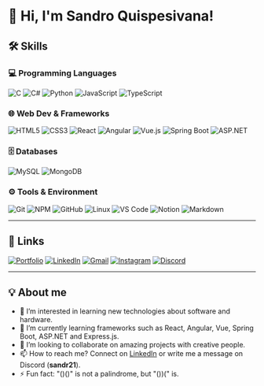 # 👋 Hi, I'm Sandro Quispesivana!

## 🛠️ Skills

### 💻 Programming Languages
![C](https://img.shields.io/badge/C%2B%2B-00599C?style=flat-square&logo=c%2B%2B&logoColor=white)
![C#](https://img.shields.io/badge/C%23-239120?style=flat-square&logo=c-sharp&logoColor=white)
![Python](https://img.shields.io/badge/Python-3776AB?style=flat-square&logo=python&logoColor=white)
![JavaScript](https://img.shields.io/badge/JavaScript-F7DF1E?style=flat-square&logo=javascript&logoColor=black)
![TypeScript](https://img.shields.io/badge/TypeScript-007ACC?style=flat-square&logo=typescript&logoColor=white)

### 🌐 Web Dev & Frameworks
![HTML5](https://img.shields.io/badge/HTML5-E34F26?style=flat-square&logo=html5&logoColor=white)
![CSS3](https://img.shields.io/badge/CSS3-1572B6?style=flat-square&logo=css3&logoColor=white)
![React](https://img.shields.io/badge/React-61DAFB?style=flat-square&logo=react&logoColor=black)
![Angular](https://img.shields.io/badge/Angular-DD0031?style=flat-square&logo=angular&logoColor=white)
![Vue.js](https://img.shields.io/badge/Vue.js-4FC08D?style=flat-square&logo=vue.js&logoColor=white)
![Spring Boot](https://img.shields.io/badge/Spring_Boot-6DB33F?style=flat-square&logo=spring-boot&logoColor=white)
![ASP.NET](https://img.shields.io/badge/ASP.NET-512BD4?style=flat-square&logo=dotnet&logoColor=white)

### 🗄️ Databases
![MySQL](https://img.shields.io/badge/MySQL-4479A1?style=flat-square&logo=mysql&logoColor=white)
![MongoDB](https://img.shields.io/badge/MongoDB-47A248?style=flat-square&logo=mongodb&logoColor=white)

### ⚙️ Tools & Environment
![Git](https://img.shields.io/badge/Git-F05032?style=flat-square&logo=git&logoColor=white)
![NPM](https://img.shields.io/badge/NPM-CB3837?style=flat-square&logo=npm&logoColor=white)
![GitHub](https://img.shields.io/badge/GitHub-181717?style=flat-square&logo=github&logoColor=white)
![Linux](https://img.shields.io/badge/Linux-FCC624?style=flat-square&logo=linux&logoColor=black)
![VS Code](https://img.shields.io/badge/VS_Code-007ACC?style=flat-square&logo=visual-studio-code&logoColor=white)
![Notion](https://img.shields.io/badge/Notion-000000?style=flat-square&logo=notion&logoColor=white)
![Markdown](https://img.shields.io/badge/Markdown-000000?style=flat-square&logo=markdown&logoColor=white)

---

## 🔗 Links

[![Portfolio](https://img.shields.io/badge/Portafolio-000000?style=for-the-badge)](https://sandro-quispesivana.vercel.app/)
[![LinkedIn](https://img.shields.io/badge/LinkedIn-0A66C2?style=for-the-badge&logo=linkedin&logoColor=white)](https://www.linkedin.com/in/claudio-sandro-quispesivana-torres/)
[![Gmail](https://img.shields.io/badge/Gmail-EA4335?style=for-the-badge&logo=gmail&logoColor=white)](mailto:quispesivanasandro2005@gmail.com)
[![Instagram](https://img.shields.io/badge/Instagram-E4405F?style=for-the-badge&logo=instagram&logoColor=white)](https://www.instagram.com/sanderoqt/)
[![Discord](https://img.shields.io/badge/Discord-5865F2?style=for-the-badge&logo=discord&logoColor=white)](https://discordapp.com/users/sandr21)

---

## 💡 About me

- 👀 I’m interested in learning new technologies about software and hardware.
- 🌱 I’m currently learning frameworks such as React, Angular, Vue, Spring Boot, ASP.NET and Express.js.
- 💞️ I’m looking to collaborate on amazing projects with creative people.
- 📫 How to reach me? Connect on [LinkedIn](https://www.linkedin.com/in/claudio-sandro-quispesivana-torres/) or write me a message on Discord (**sandr21**).
- ⚡ Fun fact: "()()" is not a palindrome, but "())(" is.
